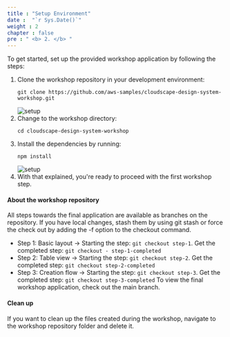 ```yaml
---
title : "Setup Environment"
date :  "`r Sys.Date()`" 
weight : 2 
chapter : false
pre : " <b> 2. </b> "
---
```


To get started, set up the provided workshop application by following the steps:

1. Clone the workshop repository  in your development environment:
    ````
    git clone https://github.com/aws-samples/cloudscape-design-system-workshop.git

    ````
    ![setup](/images/1.png?featherlight=false&width=50pc)
2. Change to the workshop directory:
    ````
    cd cloudscape-design-system-workshop
    ````
3. Install the dependencies by running:
    ```
    npm install
    ```
    ![setup](/images/2.png?featherlight=false&width=50pc)
4. With that explained, you're ready to proceed with the first workshop step.

#### About the workshop repository
All steps towards the final application are available as branches on the repository. If you have local changes, stash them by using git stash or force the check out by adding the -f option to the checkout command.
  - Step 1: Basic layout → Starting the step: ```git checkout step-1```. Get the completed step: ```git checkout - step-1-completed```
  - Step 2: Table view → Starting the step: ```git checkout step-2```. Get the completed step: ```git checkout step-2-completed```
  - Step 3: Creation flow → Starting the step: ```git checkout step-3```. Get the completed step: ```git checkout step-3-completed```
To view the final workshop application, check out the main branch.

#### Clean up
If you want to clean up the files created during the workshop, navigate to the workshop repository folder and delete it.